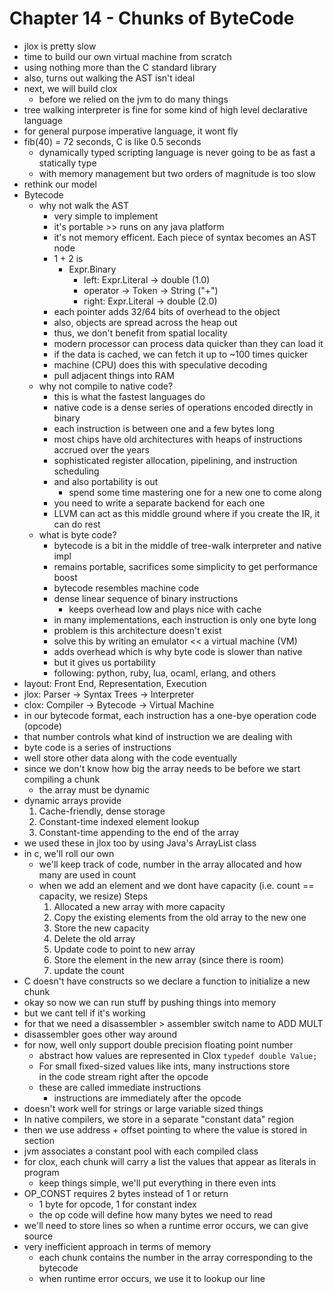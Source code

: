 # Chapter 14 - Chunks of ByteCode

- jlox is pretty slow
- time to build our own virtual machine from scratch
- using nothing more than the C standard library
- also, turns out walking the AST isn't ideal
- next, we will build clox
  - before we relied on the jvm to do many things
- tree walking interpreter is fine for some kind of high level declarative language
- for general purpose imperative language, it wont fly
- fib(40) = 72 seconds, C is like 0.5 seconds
  - dynamically typed scripting language is never going to be as fast a statically type
  - with memory management but two orders of magnitude is too slow
- rethink our model
- Bytecode
  - why not walk the AST
    - very simple to implement
    - it's portable >> runs on any java platform
    - it's not memory efficent. Each piece of syntax becomes an AST node
    - 1 + 2 is
      - Expr.Binary
        - left: Expr.Literal -> double (1.0)
        - operator -> Token -> String ("+")
        - right: Expr.Literal -> double (2.0)
    - each pointer adds 32/64 bits of overhead to the object
    - also, objects are spread across the heap out
    - thus, we don't benefit from spatial locality
    - modern processor can process data quicker than they can load it
    - if the data is cached, we can fetch it up to ~100 times quicker
    - machine (CPU) does this with speculative decoding
    - pull adjacent things into RAM
  - why not compile to native code?
    - this is what the fastest languages do
    - native code is a dense series of operations encoded directly in binary
    - each instruction is between one and a few bytes long
    - most chips have old architectures with heaps of instructions accrued over the years
    - sophisticated register allocation, pipelining, and instruction scheduling
    - and also portability is out
      - spend some time mastering one for a new one to come along
    - you need to write a separate backend for each one
    - LLVM can act as this middle ground where if you create the IR, it can do rest
  - what is byte code?
    - bytecode is a bit in the middle of  tree-walk interpreter and native impl
    - remains portable, sacrifices some simplicity to get performance boost
    - bytecode resembles machine code
    - dense linear sequence of binary instructions
      - keeps overhead low and plays nice with cache
    - in many implementations, each instruction is only one byte long
    - problem is this architecture doesn't exist
    - solve this by writing an emulator << a virtual machine (VM)
    - adds overhead which is why byte code is slower than native
    - but it gives us portability
    - following: python, ruby, lua, ocaml, erlang, and others
- layout: Front End, Representation, Execution
- jlox: Parser -> Syntax Trees -> Interpreter
- clox: Compiler -> Bytecode -> Virtual Machine
- in our bytecode format,  each instruction has a one-bye operation code (opcode)
- that number controls what kind of instruction we are dealing with
- byte code is a series of instructions
- well store other data along with the code eventually
- since we don't know how big the array needs to be before we start compiling a chunk
  - the array must be dynamic
- dynamic arrays provide
    1. Cache-friendly, dense storage
    2. Constant-time indexed element lookup
    3. Constant-time appending to the end of the array
- we used these in jlox too by using Java's ArrayList class
- in c, we'll roll our own
  - we'll keep track of code, number in the array allocated and how many are used in count
  - when we add an element and we dont have capacity (i.e. count == capacity, we resize)
Steps
    1. Allocated a new array with more capacity
    2. Copy the existing elements from the old array to the new one
    3. Store the new capacity
    4. Delete the old array
    5. Update code to point to new array
    6. Store the element in the new array (since there is room)
    7. update the count
- C doesn't have constructs so we declare a function to initialize a new chunk
- okay so now we can run stuff by pushing things into memory
- but we cant tell if it's working
- for that we need a disassembler > assembler switch name to ADD MULT
- disassembler goes other way around
- for now, well only support double precision floating point number
  - abstract how values are represented in Clox `typedef double Value;`
  - For small fixed-sized values like ints, many instructions store \
    in the code stream right after the opcode
  - these are called immediate instructions
    - instructions are immediately after the opcode
- doesn't work well for strings or large variable sized things
- In native compilers, we store in a separate "constant data" region
- then we use address + offset pointing to where the value is stored in section
- jvm associates a constant pool with each compiled class
- for clox, each chunk will carry a list the values that appear as literals in program
  - keep things simple, we'll put everything in there even ints
- OP_CONST requires 2 bytes instead of 1 or return
  - 1 byte for opcode, 1 for constant index
  - the op code will define how many bytes we need to read
- we'll need to store lines so when a runtime error occurs, we can give source
- very inefficient approach in terms of memory
  - each chunk contains the number in the array corresponding to the bytecode
  - when runtime error occurs, we use it to lookup our line
